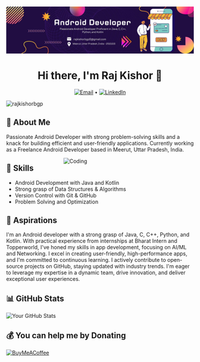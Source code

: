 ![binner](https://github.com/rajkishorbgp/my-personal-data-/blob/main/binner/Blue%20Modern%20Gradient%20Technology%20LinkedIn%20Banner.jpg)

<h1 align="center">Hi there, I'm Raj Kishor 👋</h1>
<p align="center">
  <a href="mailto:rajkishorbgp6@gmail.com"><img src="https://img.shields.io/badge/Email-rajkishorbgp6%40gmail.com-blue" alt="Email"></a> •
  <a href="https://linkedin.com/in/rajkishorbgp"><img src="https://img.shields.io/badge/LinkedIn-rajkishorbgp-blue" alt="LinkedIn"></a>
</p>

<p align="left"> <img src="https://komarev.com/ghpvc/?username=rajkishorbgp&label=Profile%20views&color=0e75b6&style=flat" alt="rajkishorbgp" /> </p>

## 📖 About Me

Passionate Android Developer with strong problem-solving skills and a knack for building efficient and user-friendly applications. Currently working as a Freelance Android Developer based in Meerut, Uttar Pradesh, India.

<img align="right" alt="Coding" width="350" src="https://cdn.dribbble.com/users/2344801/screenshots/4774578/alphatestersanimation2.gif">

## 🔧 Skills

<ul>
  <li>Android Development with Java and Kotlin</li>
  <li>Strong grasp of Data Structures & Algorithms</li>
  <li>Version Control with Git & GitHub</li>
  <li>Problem Solving and Optimization</li>
</ul>

## 🌟 Aspirations

I'm an Android developer with a strong grasp of Java, C, C++, Python, and Kotlin. With practical experience from internships at Bharat Intern and Topperworld, I've honed my skills in app development, focusing on AI/ML and Networking. I excel in creating user-friendly, high-performance apps, and I'm committed to continuous learning. I actively contribute to open-source projects on GitHub, staying updated with industry trends. I'm eager to leverage my expertise in a dynamic team, drive innovation, and deliver exceptional user experiences.

## 📊 GitHub Stats

![Your GitHub Stats](https://github-readme-stats.vercel.app/api?username=rajkishorbgp&show_icons=true&theme=transparent)

## 💰 You can help me by Donating

[![BuyMeACoffee](https://img.shields.io/badge/Buy%20Me%20a%20Coffee-ffdd00?style=for-the-badge&logo=buy-me-a-coffee&logoColor=black)](https://buymeacoffee.com/rajkishorbgp)
